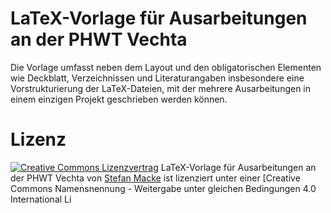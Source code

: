 # LaTeX-Vorlage für Ausarbeitungen an der PHWT Vechta

Die Vorlage umfasst neben dem Layout und den obligatorischen Elementen wie Deckblatt, Verzeichnissen und Literaturangaben insbesondere eine Vorstrukturierung der LaTeX-Dateien, mit der mehrere Ausarbeitungen in einem einzigen Projekt geschrieben werden können.

# Lizenz

[![Creative Commons Lizenzvertrag](https://i.creativecommons.org/l/by-sa/4.0/88x31.png)](http://creativecommons.org/licenses/by-sa/4.0/)
LaTeX-Vorlage für Ausarbeitungen an der PHWT Vechta von [Stefan Macke](https://github.com/StefanMacke/) ist lizenziert unter einer [Creative Commons Namensnennung - Weitergabe unter gleichen Bedingungen 4.0 International Li